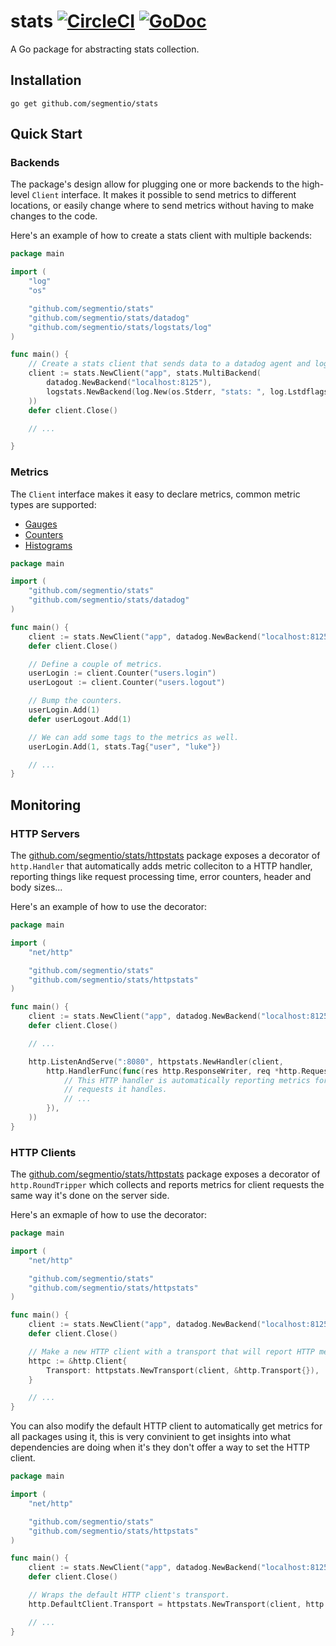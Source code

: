 # stats [![CircleCI](https://circleci.com/gh/segmentio/stats.svg?style=shield)](https://circleci.com/gh/segmentio/stats) [![GoDoc](https://godoc.org/github.com/segmentio/stats?status.svg)](https://godoc.org/github.com/segmentio/stats)

A Go package for abstracting stats collection.

Installation
------------

```
go get github.com/segmentio/stats
```

Quick Start
-----------

### Backends

The package's design allow for plugging one or more backends to the high-level
`Client` interface. It makes it possible to send metrics to different locations,
or easily change where to send metrics without having to make changes to the code.

Here's an example of how to create a stats client with multiple backends:
```go
package main

import (
    "log"
    "os"

    "github.com/segmentio/stats"
    "github.com/segmentio/stats/datadog"
    "github.com/segmentio/stats/logstats/log"
)

func main() {
    // Create a stats client that sends data to a datadog agent and logs the events.
    client := stats.NewClient("app", stats.MultiBackend(
        datadog.NewBackend("localhost:8125"),
        logstats.NewBackend(log.New(os.Stderr, "stats: ", log.Lstdflags)),
    ))
    defer client.Close()

    // ...

}
```

### Metrics

The `Client` interface makes it easy to declare metrics, common metric types are supported:

- [Gauges](https://godoc.org/github.com/segmentio/stats#Gauge)
- [Counters](https://godoc.org/github.com/segmentio/stats#Counter)
- [Histograms](https://godoc.org/github.com/segmentio/stats#Histogram)

```go
package main

import (
    "github.com/segmentio/stats"
    "github.com/segmentio/stats/datadog"
)

func main() {
    client := stats.NewClient("app", datadog.NewBackend("localhost:8125"))
    defer client.Close()

    // Define a couple of metrics.
    userLogin := client.Counter("users.login")
    userLogout := client.Counter("users.logout")

    // Bump the counters.
    userLogin.Add(1)
    defer userLogout.Add(1)

    // We can add some tags to the metrics as well.
    userLogin.Add(1, stats.Tag{"user", "luke"})

    // ...
}
```

Monitoring
----------

### HTTP Servers

The [github.com/segmentio/stats/httpstats](https://godoc.org/github.com/segmentio/stats/httpstats)
package exposes a decorator of `http.Handler` that automatically adds metric
colleciton to a HTTP handler, reporting things like request processing time,
error counters, header and body sizes...

Here's an example of how to use the decorator:
```go
package main

import (
    "net/http"

    "github.com/segmentio/stats"
    "github.com/segmentio/stats/httpstats"
)

func main() {
    client := stats.NewClient("app", datadog.NewBackend("localhost:8125"))
    defer client.Close()

    // ...

    http.ListenAndServe(":8080", httpstats.NewHandler(client,
        http.HandlerFunc(func(res http.ResponseWriter, req *http.Request) {
            // This HTTP handler is automatically reporting metrics for all
            // requests it handles.
            // ...
        }),
    ))
}
```

### HTTP Clients

The [github.com/segmentio/stats/httpstats](https://godoc.org/github.com/segmentio/stats/httpstats)
package exposes a decorator of `http.RoundTripper` which collects and reports
metrics for client requests the same way it's done on the server side.

Here's an exmaple of how to use the decorator:
```go
package main

import (
    "net/http"

    "github.com/segmentio/stats"
    "github.com/segmentio/stats/httpstats"
)

func main() {
    client := stats.NewClient("app", datadog.NewBackend("localhost:8125"))
    defer client.Close()

    // Make a new HTTP client with a transport that will report HTTP metrics.
    httpc := &http.Client{
        Transport: httpstats.NewTransport(client, &http.Transport{}),
    }

    // ...
}
```

You can also modify the default HTTP client to automatically get metrics for all
packages using it, this is very convinient to get insights into what dependencies
are doing when it's they don't offer a way to set the HTTP client.
```go
package main

import (
    "net/http"

    "github.com/segmentio/stats"
    "github.com/segmentio/stats/httpstats"
)

func main() {
    client := stats.NewClient("app", datadog.NewBackend("localhost:8125"))
    defer client.Close()

    // Wraps the default HTTP client's transport.
    http.DefaultClient.Transport = httpstats.NewTransport(client, http.DefaultClient.Transport)

    // ...
}
```
